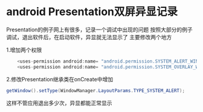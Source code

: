 # android Presentation双屏异显记录
Presentation的例子网上有很多，记录一个调试中出现的问题
按照大部分的例子调试，退出软件后，在启动软件，异显就无法显示了
主要修改两个地方

1.增加两个权限
```java
    <uses-permission android:name= "android.permission.SYSTEM_ALERT_WINDOW" />
    <uses-permission android:name= "android.permission.SYSTEM_OVERLAY_WINDOW"  />
```
2.修改Presentation继承类在onCreate中增加
```java
getWindow().setType(WindowManager.LayoutParams.TYPE_SYSTEM_ALERT);
```
这样不管应用退出多少次，异显都能正常显示
